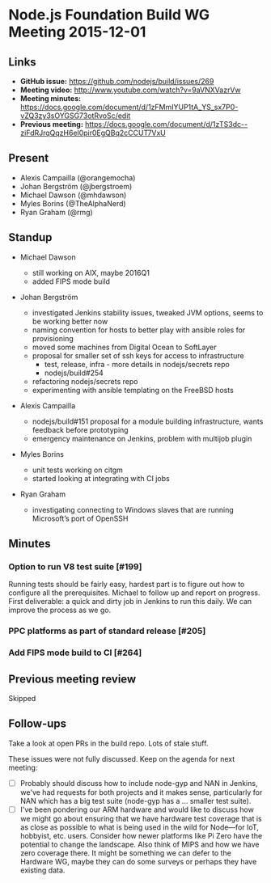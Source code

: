 # Node.js Foundation Build WG Meeting 2015-12-01

## Links

* **GitHub issue:** https://github.com/nodejs/build/issues/269
* **Meeting video:** http://www.youtube.com/watch?v=9aVNXVazrVw
* **Meeting minutes:** https://docs.google.com/document/d/1zFMmIYUP1tA_YS_sx7P0-vZQ3zy3sOYGSG73otRvoSc/edit
* **Previous meeting:** https://docs.google.com/document/d/1zTS3dc--ziFdRJrqQqzH6el0pir0EgQBq2cCCUT7VxU

## Present

* Alexis Campailla (@orangemocha)
* Johan Bergström (@jbergstroem)
* Michael Dawson (@mhdawson)
* Myles Borins (@TheAlphaNerd)
* Ryan Graham (@rmg)

## Standup

* Michael Dawson
  * still working on AIX, maybe 2016Q1
  * added FIPS mode build

* Johan Bergström
  * investigated Jenkins stability issues, tweaked JVM options, seems to be
    working better now
  * naming convention for hosts to better play with ansible roles for
    provisioning
  * moved some machines from Digital Ocean to SoftLayer
  * proposal for smaller set of ssh keys for access to infrastructure
    * test, release, infra - more details in nodejs/secrets repo
    * nodejs/build#254
  * refactoring nodejs/secrets repo
  * experimenting with ansible templating on the FreeBSD hosts

* Alexis Campailla
  * nodejs/build#151 proposal for a module building infrastructure, wants
    feedback before prototyping
  * emergency maintenance on Jenkins, problem with multijob plugin

* Myles Borins
  * unit tests working on citgm
  * started looking at integrating with CI jobs

* Ryan Graham
  * investigating connecting to Windows slaves that are running Microsoft’s port
    of OpenSSH

## Minutes

### Option to run V8 test suite [#199]

Running tests should be fairly easy, hardest part is to figure out how to
configure all the prerequisites. Michael to follow up and report on progress.
First deliverable: a quick and dirty job in Jenkins to run this daily. We can
improve the process as we go.

### PPC platforms as part of standard release [#205]

### Add FIPS mode build to CI [#264]

## Previous meeting review

Skipped

## Follow-ups

Take a look at open PRs in the build repo. Lots of stale stuff.

These issues were not fully discussed. Keep on the agenda for next meeting:

* [ ] Probably should discuss how to include node-gyp and NAN in Jenkins, we've had
  requests for both projects and it makes sense, particularly for NAN which has
  a big test suite (node-gyp has a ... smaller test suite).
* [ ] I've been pondering our ARM hardware and would like to discuss how we might go
  about ensuring that we have hardware test coverage that is as close as
  possible to what is being used in the wild for Node—for IoT, hobbyist, etc.
  users. Consider how newer platforms like Pi Zero have the potential to change
  the landscape. Also think of MIPS and how we have zero coverage there. It
  might be something we can defer to the Hardware WG, maybe they can do some
  surveys or perhaps they have existing data.
